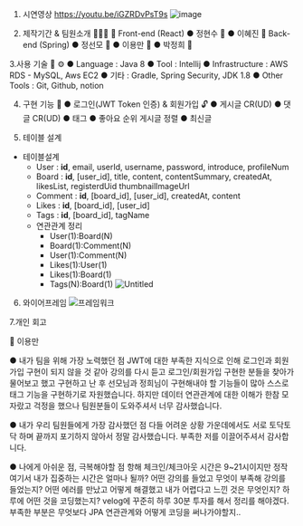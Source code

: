 1. 시연영상
 https://youtu.be/iGZRDvPsT9s
 ![image](https://user-images.githubusercontent.com/97423687/155509143-bfb26776-547a-4d6c-914f-9ec11f706d7c.png)
 
2. 제작기간 & 팀원소개 🏃‍🏃‍♀️ 💨
Front-end (React)
● 정현수 👨
● 이혜진 👧
Back-end (Spring)
● 정선모 🧑
● 이용만 🧑
● 박정희 🧑

3.사용 기술 🔧 ⚙️
● Language : Java 8
● Tool : Intellij
● Infrastructure : AWS RDS - MySQL, Aws EC2
● 기타 : Gradle, Spring Security, JDK 1.8
● Other Tools : Git, Github, notion

4. 구현 기능 📃
● 로그인(JWT Token 인증) & 회원가입 🔓
● 게시글 CR(UD)
● 댓글 CR(UD)
● 태그
● 좋아요 순위 게시글 정렬
● 최신글 

5. 테이블 설계
- 테이블설계
    - User : **id**, email, userId, username, password, introduce, profileNum
    - Board : **id**, [user_id], title, content, contentSummary, createdAt, likesList, registerdUid thumbnailImageUrl
    - Comment : **id**, [board_id], [user_id], createdAt, content
    - Likes : **id**, [board_id], [user_id]
    - Tags : **id**, [board_id], tagName
    - 연관관계 정리
        - User(1):Board(N)
        - Board(1):Comment(N)
        - User(1):Comment(N)
        - Likes(1):User(1)
        - Likes(1):Board(1)
        - Tags(N):Board(1)
![Untitled](https://user-images.githubusercontent.com/97423687/155509197-77a73dfd-c314-47bc-a51e-19993cabe7fc.png)

6. 와이어프레임
 ![프레임워크](https://user-images.githubusercontent.com/97423687/155509313-51dceff4-56d4-483e-9bfd-715b30306e1c.png)

 
7.개인 회고

🧑 이용만

● 내가 팀을 위해 가장 노력했던 점
JWT에 대한 부족한 지식으로 인해 로그인과 회원가입 구현이 되지 않을 것 같아 강의를 다시 듣고 로그인/회원가입 구현한 분들을 찾아가 물어보고 했고
구현하고 난 후 선모님과 정희님이 구현해내야 할 기능들이 많아 스스로 태그 기능을 구현하기로 자원했습니다. 하지만 데이터 연관관계에 대한 이해가 한참 모자랐고
걱정을 했으나 팀원분들이 도와주셔서 너무 감사했습니다. 

● 내가 우리 팀원들에게 가장 감사했던 점
다들 어려운 상황 가운데에서도 서로 토닥토닥 하며 끝까지 포기하지 않아서 정말 감사했습니다. 부족한 저를 이끌어주셔서 감사합니다.

● 나에게 아쉬운 점, 극복해야할 점
항해 체크인/체크아웃 시간은 9~21시이지만 정작 여기서 내가 집중하는 시간은 얼마나 될까?
어떤 강의를 들었고 무엇이 부족해 강의를 들었는지? 
어떤 에러를 만났고 어떻게 해결했고 내가 어렵다고 느낀 것은 무엇인지?
하루에 어떤 것을 코딩했는지?
velog에 꾸준히 하루 30분 투자를 해서 정리를 해야겠다.
부족한 부분은 무엇보다 JPA 연관관계와 어떻게 코딩을 써나가야할지..
